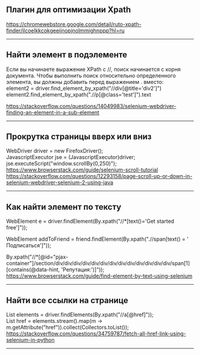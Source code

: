 ## Плагин для оптимизации Xpath  
https://chromewebstore.google.com/detail/ruto-xpath-finder/ilcoelkkcokgeeijnopjnolmmighnppp?hl=ru 

---

## Найти элемент в подэлементе
Если вы начинаете выражение XPath с //, поиск начинается с корня документа. Чтобы выполнить поиск относительно
определенного элемента, вы должны добавить перед выражением . вместо:  
element2 = driver.find_element_by_xpath("//div[@title='div2']")  
element2.find_element_by_xpath(".//p[@class='test']").text

https://stackoverflow.com/questions/14049983/selenium-webdriver-finding-an-element-in-a-sub-element

---
## Прокрутка страницы вверх или вниз
WebDriver driver = new FirefoxDriver();  
JavascriptExecutor jse = (JavascriptExecutor)driver;  
jse.executeScript("window.scrollBy(0,250)");  
https://www.browserstack.com/guide/selenium-scroll-tutorial  
https://stackoverflow.com/questions/12293158/page-scroll-up-or-down-in-selenium-webdriver-selenium-2-using-java

---
## Как найти элемент по тексту
WebElement e = driver.findElement(By.xpath("//*[text()='Get started free']"));

WebElement addToFriend = friend.findElement(By.xpath(".//span[text() = ' Подписаться']"));

By.xpath("//*[@id=\"pjax-container\"]/section/div/div/div/div/div/div/div/div/div/div/div/div/div/span[1][contains(@data-hint, 'Репутация:')]"));  
https://www.browserstack.com/guide/find-element-by-text-using-selenium

---
## Найти все ссылки на странице
List<WebElement> elements = driver.findElements(By.xpath("//a[@href]"));  
List<String> href = elements.stream().map(m -> m.getAttribute("href")).collect(Collectors.toList());  
https://stackoverflow.com/questions/34759787/fetch-all-href-link-using-selenium-in-python

---